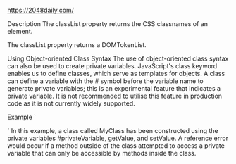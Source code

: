 https://2048daily.com/

Description
The classList property returns the CSS classnames of an element.

The classList property returns a DOMTokenList.

Using Object-oriented Class Syntax
The use of object-oriented class syntax can also be used to create private variables. JavaScript's class keyword enables us to define classes, which serve as templates for objects. A class can define a variable with the # symbol before the variable name to generate private variables; this is an experimental feature that indicates a private variable. It is not recommended to utilise this feature in production code as it is not currently widely supported.

Example
`
<html>
<body>
   <p id="output"></p>
   <script>
      class MyClass {
         #privateVariable = "This is a private variable";
         getValue() {
            return this.#privateVariable;
         }
         setValue(value) {
            this.#privateVariable = value;
         }
      }
      let obj = new MyClass();
      document.getElementById("output").innerHTML = obj.getValue(); // "This is a private variable"
      obj.setValue("New value");
      document.getElementById("output").innerHTML = obj.getValue(); // "New value"
   </script>
</body>
</html>`
In this example, a class called MyClass has been constructed using the private variables #privateVariable, getValue, and setValue. A reference error would occur if a method outside of the class attempted to access a private variable that can only be accessible by methods inside the class.